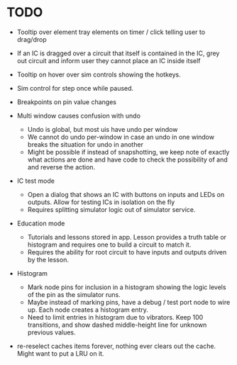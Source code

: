 # TODO

- Tooltip over element tray elements on timer / click telling user to drag/drop
- If an IC is dragged over a circuit that itself is contained in the IC, grey out circuit and inform user they cannot place an IC inside itself
- Tooltip on hover over sim controls showing the hotkeys.
- Sim control for step once while paused.
- Breakpoints on pin value changes

- Multi window causes confusion with undo

  - Undo is global, but most uis have undo per window
  - We cannot do undo per-window in case an undo in one window breaks the situation for undo in another
  - Might be possible if instead of snapshotting, we keep note of exactly what actions are done and have code to check the possibility of and and reverse the action.

- IC test mode

  - Open a dialog that shows an IC with buttons on inputs and LEDs on outputs. Allow for testing ICs in isolation on the fly
  - Requires splitting simulator logic out of simulator service.

- Education mode

  - Tutorials and lessons stored in app. Lesson provides a truth table or histogram and requires one to build a circuit to match it.
  - Requires the ability for root circuit to have inputs and outputs driven by the lesson.

- Histogram

  - Mark node pins for inclusion in a histogram showing the logic levels of the pin as the simulator runs.
  - Maybe instead of marking pins, have a debug / test port node to wire up. Each node creates a histogram entry.
  - Need to limit entries in histogram due to vibrators. Keep 100 transitions, and show dashed middle-height line for unknown previous values.

- re-reselect caches items forever, nothing ever clears out the cache. Might want to put a LRU on it.
